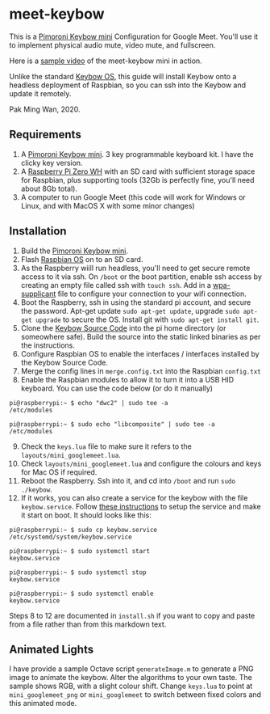 # meet-keybow
This is a [Pimoroni Keybow mini](https://shop.pimoroni.com/products/keybow-mini-3-key-macro-pad-kit?variant=27890390696019) Configuration for Google Meet.  You'll use it to implement physical audio mute, video mute, and fullscreen.

Here is a [sample video](https://photos.app.goo.gl/YcDdtqavQoTa7pj77) of the meet-keybow mini in action.

Unlike the standard [Keybow OS](https://shop.pimoroni.com/products/raspberry-pi-zero-wh-with-pre-soldered-header), this guide will install Keybow onto a headless deployment of Raspbian, so you can ssh into the Keybow and update it remotely.

Pak Ming Wan, 2020.

## Requirements
1. A [Pimoroni Keybow mini](https://shop.pimoroni.com/products/keybow-mini-3-key-macro-pad-kit?variant=27890392039507). 3 key programmable keyboard kit. I have the clicky key version.
2. A [Raspberry Pi Zero WH](https://shop.pimoroni.com/products/raspberry-pi-zero-wh-with-pre-soldered-header) with an SD card with sufficient storage space for Raspbian, plus supporting tools (32Gb is perfectly fine, you'll need about 8Gb total).
3. A computer to run Google Meet (this code will work for Windows or Linux, and with MacOS X with some minor changes)

## Installation
1. Build the [Pimoroni Keybow mini](https://learn.pimoroni.com/tutorial/sandyj/assembling-keybow).
2. Flash [Raspbian OS](https://www.raspberrypi.org/software/) on to an SD card.
3. As the Raspberry wiill run headless, you'll need to get secure remote access to it via ssh. On `/boot` or the boot partition, enable ssh access by creating an empty file called ssh with `touch ssh`.  Add in a [wpa-supplicant](https://www.raspberrypi.org/documentation/configuration/wireless/wireless-cli.md) file to configure your connection to your wifi connection.
4. Boot the Raspberry, ssh in using the standard pi account, and secure the password. Apt-get update `sudo apt-get update`, upgrade `sudo apt-get upgrade` to secure the OS. Install git with `sudo apt-get install git`.
5. Clone the [Keybow Source Code](https://github.com/pimoroni/keybow-firmware) into the pi home directory (or someowhere safe). Build the source into the static linked binaries as per the instructions.
6. Configure Raspbian OS to enable the interfaces / interfaces installed by the Keybow Source Code.
7. Merge the config lines in `merge.config.txt` into the Raspbian `config.txt`
8. Enable the Raspbian modules to allow it to turn it into a USB HID keyboard. You can use the code below (or do it manually)

<code>pi@raspberrypi:~ $ echo "dwc2" | sudo tee -a /etc/modules</code>

<code>pi@raspberrypi:~ $ sudo echo "libcomposite" | sudo tee -a /etc/modules</code>

9. Check the `keys.lua` file to make sure it refers to the `layouts/mini_googlemeet.lua`.
10. Check `layouts/mini_googlemeet.lua` and configure the colours and keys for Mac OS if required.
11. Reboot the Raspberry. Ssh into it, and cd into `/boot` and run `sudo ./keybow`.
12. If it works, you can also create a service for the keybow with the file `keybow.service`. Follow [these instructions](https://www.raspberrypi.org/documentation/linux/usage/systemd.md) to setup the service and make it start on boot. It should looks like this:

<code>pi@raspberrypi:~ $ sudo cp keybow.service /etc/systemd/system/keybow.service</code>

<code>pi@raspberrypi:~ $ sudo systemctl start keybow.service</code>

<code>pi@raspberrypi:~ $ sudo systemctl stop keybow.service</code>

<code>pi@raspberrypi:~ $ sudo systemctl enable keybow.service</code>

Steps 8 to 12 are documented in `install.sh` if you want to copy and paste from a file rather than from this markdown text.

## Animated Lights
I have provide a sample Octave script `generateImage.m` to generate a PNG image to animate the keybow. Alter the algorithms to your own taste. The sample shows RGB, with a slight colour shift. Change `keys.lua` to point at `mini_googlemeet_png` or `mini_googlemeet` to switch between fixed colors and this animated mode.